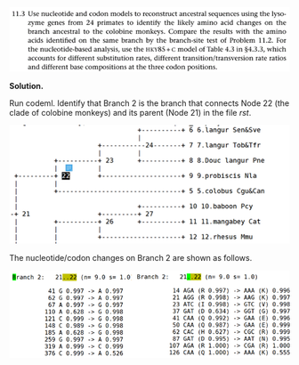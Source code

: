 <p>
  <img src=img/11.3-P.png>
</p>

**Solution.**

Run codeml. Identify that Branch 2 is the branch that connects Node 22
(the clade of colobine monkeys) and its parent (Node 21) in the file
*rst*.

<p>
  <img src=img/11.3-1.png>
</p>

The nucleotide/codon changes on Branch 2 are shown as follows.

<p>
  <img src=img/11.3-2.png>
</p>
